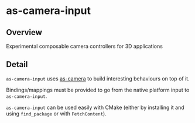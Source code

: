 # as-camera-input

## Overview

Experimental composable camera controllers for 3D applications

## Detail

`as-camera-input` uses [as-camera](https://github.com/pr0g/as-camera) to build interesting behaviours on top of it.

Bindings/mappings must be provided to go from the native platform input to `as-camera-input`.

`as-camera-input` can be used easily with CMake (either by installing it and using `find_package` or with `FetchContent`).
